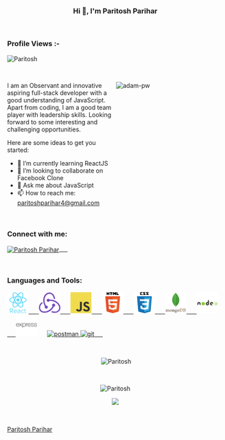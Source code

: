   <h3 align="center">Hi 👋, I'm Paritosh Parihar</h3>

<br>

<p align="right"> <h3>Profile Views :-</h3> <img src="https://komarev.com/ghpvc/?username=i-am-parihar&label=Profile%20views&color=0e75b6&style=flat"
    alt="Paritosh" /> 
  </p>

<br>

<p><img align="right" src="https://github.com/Adam-pw/Adam-pw/blob/main/animation_500_kxa883sd.gif" alt="adam-pw" width="250" height="250" /></p>

I am an Observant and innovative aspiring full-stack developer with a good understanding of JavaScript. Apart from coding, I am a good team player with leadership skills. Looking forward to some interesting and challenging opportunities.

Here are some ideas to get you started:

- 🌱 I’m currently learning ReactJS
- 👯 I’m looking to collaborate on Facebook Clone
- 💬 Ask me about JavaScript
- 📫 How to reach me: paritoshparihar4@gmail.com

<br>

<h3 align="left">Connect with me:</h3>
<p align="left">
  <a href="https://www.linkedin.com/in/paritosh-parihar-184b271b0/" target="blank"><img align="center"
      src="https://raw.githubusercontent.com/rahuldkjain/github-profile-readme-generator/master/src/images/icons/Social/linked-in-alt.svg"
      alt="Paritosh Parihar" width="50" height="50"/>&nbsp;&nbsp;&nbsp;&nbsp;&nbsp;</a>
</p>

<br>

<h3 align="left">Languages and Tools:</h3>
<p align="left">
  <a href="https://reactjs.org/" target="_blank" rel="noreferrer"> <img src="https://raw.githubusercontent.com/devicons/devicon/master/icons/react/react-original-wordmark.svg" alt="react"  width="50" height="50"/>&nbsp;&nbsp;&nbsp;&nbsp;&nbsp;</a><a href="https://redux.js.org" target="_blank" rel="noreferrer"> <img src="https://raw.githubusercontent.com/devicons/devicon/master/icons/redux/redux-original.svg" alt="redux"  width="50" height="50"/>&nbsp;&nbsp;&nbsp;&nbsp;&nbsp;</a><a href="https://developer.mozilla.org/en-US/docs/Web/JavaScript" target="_blank" rel="noreferrer"> <img src="https://raw.githubusercontent.com/devicons/devicon/master/icons/javascript/javascript-original.svg" alt="javascript" width="50" height="50"/>&nbsp;&nbsp;&nbsp;&nbsp;&nbsp; </a><a href="https://www.w3.org/html/" target="_blank" rel="noreferrer"> <img src="https://raw.githubusercontent.com/devicons/devicon/master/icons/html5/html5-original-wordmark.svg" alt="html5"  width="50" height="50"/>&nbsp;&nbsp;&nbsp;&nbsp;&nbsp; </a><a href="https://www.w3schools.com/css/" target="_blank" rel="noreferrer"> <img src="https://raw.githubusercontent.com/devicons/devicon/master/icons/css3/css3-original-wordmark.svg" alt="css3"  width="50" height="50"/>&nbsp;&nbsp;&nbsp;&nbsp;&nbsp;</a><a href="https://www.mongodb.com/" target="_blank" rel="noreferrer"> <img src="https://raw.githubusercontent.com/devicons/devicon/master/icons/mongodb/mongodb-original-wordmark.svg" alt="mongodb"  width="50" height="50"/>&nbsp;&nbsp;&nbsp;&nbsp;&nbsp; </a> <a href="https://nodejs.org" target="_blank" rel="noreferrer"> <img src="https://raw.githubusercontent.com/devicons/devicon/master/icons/nodejs/nodejs-original-wordmark.svg" alt="nodejs"  width="50" height="50"/>&nbsp;&nbsp;&nbsp;&nbsp;&nbsp;</a><img src="https://raw.githubusercontent.com/devicons/devicon/master/icons/express/express-original-wordmark.svg" alt="express"  width="50" height="50"/>&nbsp;&nbsp;&nbsp;&nbsp;&nbsp; </a> <a href="https://expressjs.com" target="_blank" rel="noreferrer"><a href="https://postman.com" target="_blank" rel="noreferrer"> <img src="https://www.vectorlogo.zone/logos/getpostman/getpostman-icon.svg" alt="postman" width="40" height="40"/> </a>
  <a href="https://git-scm.com/" target="_blank" rel="noreferrer">  <img src="https://www.vectorlogo.zone/logos/git-scm/git-scm-icon.svg" alt="git"  width="50" height="50"/>&nbsp;&nbsp;&nbsp;&nbsp;&nbsp; </a> 

</p>
<br>


<p align="center">&nbsp;<img align="center" src="https://github-readme-stats.vercel.app/api?username=i-am-parihar&show_icons=true&locale=en" alt="Paritosh" /></p>
<br>

<p align="center"><img align="center" src="https://github-readme-streak-stats.herokuapp.com/?user=i-am-parihar&" alt="Paritosh" /></p>
<p align="center">
  <img  src="https://raw.githubusercontent.com/Trilokia/Trilokia/379277808c61ef204768a61bbc5d25bc7798ccf1/bottom_header.svg">
  </p>
<br>

[Paritosh Parihar](https://github.com/i-am-parihar)





